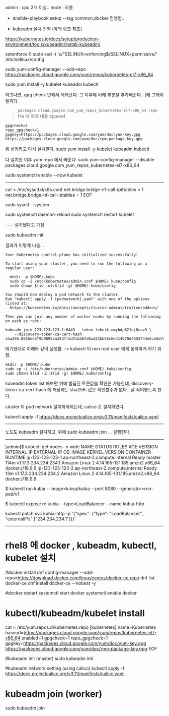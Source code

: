 admin : cpu 2개 이상.. 
node : 모름 


- ansible-playbook  setup --tag common,docker 진행함.. 

- kubeadm 설치 진행 (아래 링크 참조)

https://kubernetes.io/docs/setup/production-environment/tools/kubeadm/install-kubeadm/

setenforce 0
sudo sed -i 's/^SELINUX=enforcing$/SELINUX=permissive/' /etc/selinux/config

sudo yum-config-manager --add-repo https://packages.cloud.google.com/yum/repos/kubernetes-el7-x86_64


sudo yum install -y kubelet kubeadm kubectl

하고나면, gpg check 안되서 에러난다. 그 이후에 아래 부분을 추가해준다.. (왜 그래야될까?)

> `packages.cloud.google.com_yum_repos_kubernetes-el7-x86_64.repo` file 에 아래 내용 append
```
gpgcheck=1
repo_gpgcheck=1
gpgkey=https://packages.cloud.google.com/yum/doc/yum-key.gpg https://packages.cloud.google.com/yum/doc/rpm-package-key.gpg
```
위 설정하고 다시 설치한다. 
sudo yum install -y kubelet kubeadm kubectl

다 설치한 이후 yum repo 에서 빼준다. 
sudo yum-config-manager --disable packages.cloud.google.com_yum_repos_kubernetes-el7-x86_64

sudo systemctl enable --now kubelet

---

cat <<EOF > /etc/sysctl.d/k8s.conf
net.bridge.bridge-nf-call-ip6tables = 1
net.bridge.bridge-nf-call-iptables = 1
EOF

sudo sysctl --system



sudo systemctl daemon-reload
sudo systemctl restart kubelet

---- 설치됐다고 가정 

sudo kubeadm init


결과가 이렇게 나옴. .
```
Your Kubernetes control-plane has initialized successfully!

To start using your cluster, you need to run the following as a regular user:

  mkdir -p $HOME/.kube
  sudo cp -i /etc/kubernetes/admin.conf $HOME/.kube/config
  sudo chown $(id -u):$(id -g) $HOME/.kube/config

You should now deploy a pod network to the cluster.
Run "kubectl apply -f [podnetwork].yaml" with one of the options listed at:
  https://kubernetes.io/docs/concepts/cluster-administration/addons/

Then you can join any number of worker nodes by running the following on each as root:

kubeadm join 123.123.123.1:6443 --token tebnik.umyhdp621ej8cuv3 \
    --discovery-token-ca-cert-hash sha256:8555ee3f9b9892ea34dffdd7cbb67e6ad22bb55c6e414670d4653744e5ce5d7d
```

얘기한대로 아래와 같이 실행함. -> kubectl 이 non root user 에게 동작하게 하기 위함. 
```
mkdir -p $HOME/.kube
sudo cp -i /etc/kubernetes/admin.conf $HOME/.kube/config
sudo chown $(id -u):$(id -g) $HOME/.kube/config
```

kubeadm token list 해보면 위에 발급된 토큰값을 확인은 가능한데, 
 discovery-token-ca-cert-hash 에 해당하는 sha256:<hash> 값은 확인할수가 없다.. 잘 적어놓도록 한다. 

cluster 의 pod network 설치해야되는데, calico 로 설치하였다. 

 kubectl apply -f https://docs.projectcalico.org/v3.11/manifests/calico.yaml



 
--- 
노드도 kubeadm 설치하고, 
위에 sudo kubeadm join  ... 실행한다. 

--- 
[admin]$ kubectl get nodes -o wide
NAME                                               STATUS   ROLES    AGE    VERSION   INTERNAL-IP     EXTERNAL-IP   OS-IMAGE         KERNEL-VERSION                  CONTAINER-RUNTIME
ip-123-123-123-1.ap-northeast-2.compute.internal   Ready    master   114m   v1.17.3   234.234.234.1   <none>        Amazon Linux 2   4.14.165-131.185.amzn2.x86_64   docker://18.9.9
ip-123-123-123-2.ap-northeast-2.compute.internal    Ready    <none>   13m    v1.17.3  234.234.234.2    <none>        Amazon Linux 2   4.14.165-131.185.amzn2.x86_64   docker://18.9.9


$ kubectl run kubia --image=luksa/kubia --port 8080 --generator=run-pod/v1

$ kubectl expose rc kubia --type=LoadBalancer --name kubia-http

kubectl patch svc kubia-http -p '{"spec": {"type": "LoadBalancer", "externalIPs":["234.234.234.1"]}}'

---

# rhel8 에 docker , kubeadm, kubectl, kubelet 설치 

#docker install 
dnf config-manager --add-repo=https://download.docker.com/linux/centos/docker-ce.repo
dnf list docker-ce
dnf install docker-ce --nobest -y

#docker restart
systemctl start docker
systemctl enable docker

# kubectl/kubeadm/kubelet install

cat <<EOF > /etc/yum.repos.d/kubernetes.repo
[kubernetes]
name=Kubernetes
baseurl=https://packages.cloud.google.com/yum/repos/kubernetes-el7-x86_64
enabled=1
gpgcheck=1
repo_gpgcheck=1
gpgkey=https://packages.cloud.google.com/yum/doc/yum-key.gpg https://packages.cloud.google.com/yum/doc/rpm-package-key.gpg
EOF

#kubeadm init (master)
sudo kubeadm init

#kubeadm network setting  (using calico)
kubectl apply -f https://docs.projectcalico.org/v3.11/manifests/calico.yaml

# kubeadm join (worker)
sudo kubeadm join 
